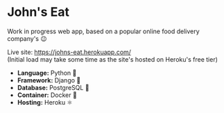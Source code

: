 # John's Eat

Work in progress web app, based on a popular online food delivery company's 😉

Live site: https://johns-eat.herokuapp.com/<br>
(Initial load may take some time as the site's hosted on Heroku's free tier)

- __Language:__ Python 🐍
- __Framework:__ Django 🚀
- __Database:__ PostgreSQL 🐘
- __Container:__ Docker 🐳
- __Hosting:__ Heroku ⚛️
